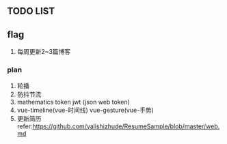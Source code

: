 ## TODO LIST

## flag
1. 每周更新2~3篇博客

### plan
1. 轮播
2. 防抖节流
3. mathematics token jwt (json web token)
4. vue-timeline(vue-时间线) vue-gesture(vue-手势)
5. 更新简历 refer:https://github.com/yalishizhude/ResumeSample/blob/master/web.md 
